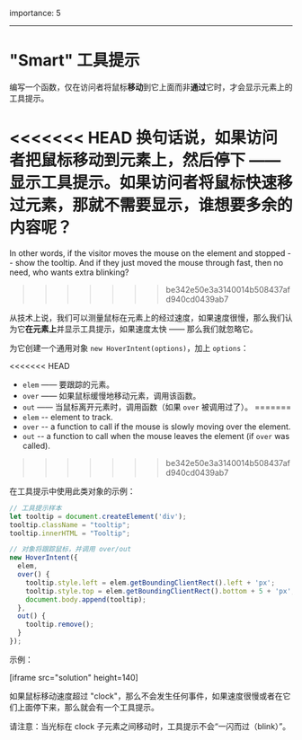 importance: 5

---

# "Smart" 工具提示

编写一个函数，仅在访问者将鼠标**移动**到它上面而非**通过**它时，才会显示元素上的工具提示。

<<<<<<< HEAD
换句话说，如果访问者把鼠标移动到元素上，然后停下 —— 显示工具提示。如果访问者将鼠标快速移过元素，那就不需要显示，谁想要多余的内容呢？
=======
In other words, if the visitor moves the mouse on the element and stopped -- show the tooltip. And if they just moved the mouse through fast, then no need, who wants extra blinking?
>>>>>>> be342e50e3a3140014b508437afd940cd0439ab7

从技术上说，我们可以测量鼠标在元素上的经过速度，如果速度很慢，那么我们认为它**在元素上**并显示工具提示，如果速度太快 —— 那么我们就忽略它。

为它创建一个通用对象 `new HoverIntent(options)`，加上 `options`：

<<<<<<< HEAD
- `elem` —— 要跟踪的元素。
- `over` —— 如果鼠标缓慢地移动元素，调用该函数。
- `out` —— 当鼠标离开元素时，调用函数（如果 `over` 被调用过了）。
=======
- `elem` -- element to track.
- `over` -- a function to call if the mouse is slowly moving over the element.
- `out` -- a function to call when the mouse leaves the element (if `over` was called).
>>>>>>> be342e50e3a3140014b508437afd940cd0439ab7

在工具提示中使用此类对象的示例：

```js
// 工具提示样本
let tooltip = document.createElement('div');
tooltip.className = "tooltip";
tooltip.innerHTML = "Tooltip";

// 对象将跟踪鼠标，并调用 over/out
new HoverIntent({
  elem,
  over() {
    tooltip.style.left = elem.getBoundingClientRect().left + 'px';
    tooltip.style.top = elem.getBoundingClientRect().bottom + 5 + 'px';
    document.body.append(tooltip);
  },
  out() {
    tooltip.remove();
  }
});
```

示例：

[iframe src="solution" height=140]

如果鼠标移动速度超过 "clock"，那么不会发生任何事件，如果速度很慢或者在它们上面停下来，那么就会有一个工具提示。

请注意：当光标在 clock 子元素之间移动时，工具提示不会“一闪而过（blink）”。
